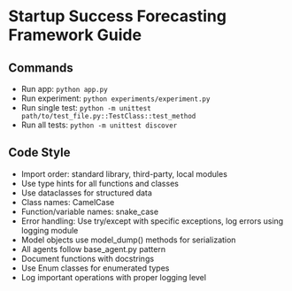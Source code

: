 # Startup Success Forecasting Framework Guide

## Commands
- Run app: `python app.py`
- Run experiment: `python experiments/experiment.py`
- Run single test: `python -m unittest path/to/test_file.py::TestClass::test_method`
- Run all tests: `python -m unittest discover`

## Code Style
- Import order: standard library, third-party, local modules
- Use type hints for all functions and classes
- Use dataclasses for structured data
- Class names: CamelCase 
- Function/variable names: snake_case
- Error handling: Use try/except with specific exceptions, log errors using logging module
- Model objects use model_dump() methods for serialization
- All agents follow base_agent.py pattern
- Document functions with docstrings
- Use Enum classes for enumerated types
- Log important operations with proper logging level